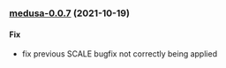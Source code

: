 
<a name="medusa-0.0.7"></a>
### [medusa-0.0.7](https://github.com/truecharts/apps/compare/medusa-0.0.6...medusa-0.0.7) (2021-10-19)

#### Fix

* fix previous SCALE bugfix not correctly being applied

